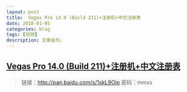 ```yaml
---
layout: post
title:  Vegas Pro 14.0 (Build 211)+注册机+中文注册表
date: 2018-01-05
categories: blog
tags: [视频]
description: 文章金句。
---
```


## [Vegas Pro 14.0 (Build 211)+注册机+中文注册表](http://www.dvedit.cn/thread-213031-1-1.html)

> 链接：http://pan.baidu.com/s/1skL9Oip 密码：mmxs
